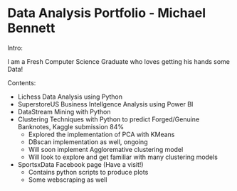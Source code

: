 # Data Analysis Portfolio - Michael Bennett

Intro: 

I am a Fresh Computer Science Graduate who loves getting his hands some Data!

Contents:

- Lichess Data Analysis using Python
- SuperstoreUS Business Intellgence Analysis using Power BI
- DataStream Mining with Python
- Clustering Techniques with Python to predict Forged/Genuine Banknotes, Kaggle submission 84%
  - Explored the implementation of PCA with KMeans
  - DBscan implementation as well, ongoing
  - Will soon implement Aggloremative clustering model
  - Will look to explore and get familiar with many clustering models
- SportsxData Facebook page (Have a visit!) 
  - Contains python scripts to produce plots
  - Some webscraping as well
